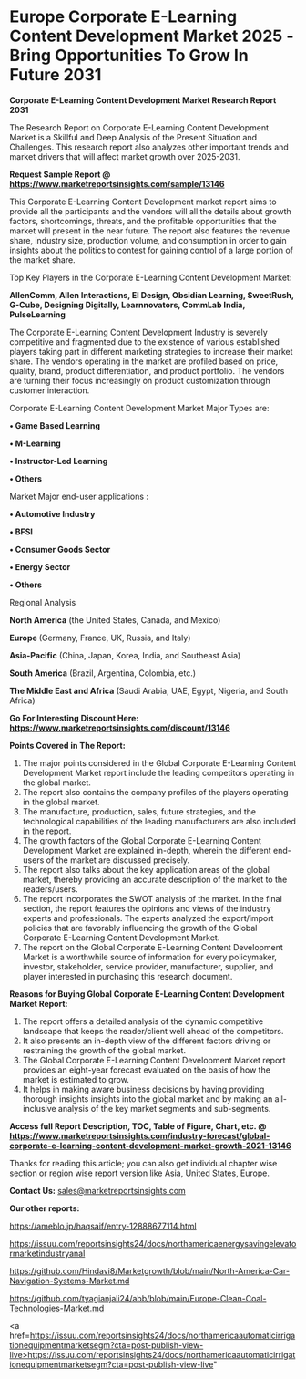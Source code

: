 # Europe Corporate E-Learning Content Development Market 2025 -Bring Opportunities To Grow In Future 2031

<strong>Corporate E-Learning Content Development Market Research Report 2031</strong>

The Research Report on Corporate E-Learning Content Development Market is a Skillful and Deep Analysis of the Present Situation and Challenges. This research report also analyzes other important trends and market drivers that will affect market growth over 2025-2031.

<strong>Request Sample Report @ <a href=https://www.marketreportsinsights.com/sample/13146>https://www.marketreportsinsights.com/sample/13146</a></strong>

This Corporate E-Learning Content Development market report aims to provide all the participants and the vendors will all the details about growth factors, shortcomings, threats, and the profitable opportunities that the market will present in the near future. The report also features the revenue share, industry size, production volume, and consumption in order to gain insights about the politics to contest for gaining control of a large portion of the market share.

Top Key Players in the Corporate E-Learning Content Development Market:

<strong>AllenComm, Allen Interactions, El Design, Obsidian Learning, SweetRush, G-Cube, Designing Digitally, Learnnovators, CommLab India, PulseLearning</strong>

The Corporate E-Learning Content Development Industry is severely competitive and fragmented due to the existence of various established players taking part in different marketing strategies to increase their market share. The vendors operating in the market are profiled based on price, quality, brand, product differentiation, and product portfolio. The vendors are turning their focus increasingly on product customization through customer interaction.

Corporate E-Learning Content Development Market Major Types are:

<strong>• Game Based Learning

• M-Learning

• Instructor-Led Learning

• Others</strong>

Market Major end-user applications :

<strong>• Automotive Industry

• BFSI

• Consumer Goods Sector

• Energy Sector

• Others</strong>

Regional Analysis

</u><strong><b>North America</b></strong> (the United States, Canada, and Mexico)

<strong><b>Europe </b></strong>(Germany, France, UK, Russia, and Italy)

<strong><b>Asia-Pacific</b></strong> (China, Japan, Korea, India, and Southeast Asia)

<strong><b>South America</b></strong> (Brazil, Argentina, Colombia, etc.)

<strong><b>The Middle East and Africa</b></strong> (Saudi Arabia, UAE, Egypt, Nigeria, and South Africa)

<strong>Go For Interesting Discount Here: <a href=https://www.marketreportsinsights.com/discount/13146>https://www.marketreportsinsights.com/discount/13146</a></strong>

<strong>Points Covered in The Report:</strong>
<ol>
  <li>The major points considered in the Global Corporate E-Learning Content Development Market report include the leading competitors operating in the global market.</li>
  <li>The report also contains the company profiles of the players operating in the global market.</li>
  <li>The manufacture, production, sales, future strategies, and the technological capabilities of the leading manufacturers are also included in the report.</li>
  <li>The growth factors of the Global Corporate E-Learning Content Development Market are explained in-depth, wherein the different end-users of the market are discussed precisely.</li>
  <li>The report also talks about the key application areas of the global market, thereby providing an accurate description of the market to the readers/users.</li>
  <li>The report incorporates the SWOT analysis of the market. In the final section, the report features the opinions and views of the industry experts and professionals. The experts analyzed the export/import policies that are favorably influencing the growth of the Global Corporate E-Learning Content Development Market.</li>
  <li>The report on the Global Corporate E-Learning Content Development Market is a worthwhile source of information for every policymaker, investor, stakeholder, service provider, manufacturer, supplier, and player interested in purchasing this research document.</li>
</ol>
<strong>Reasons for Buying Global Corporate E-Learning Content Development Market Report:</strong>

<ol>
  <li>The report offers a detailed analysis of the dynamic competitive landscape that keeps the reader/client well ahead of the competitors.</li>
  <li>It also presents an in-depth view of the different factors driving or restraining the growth of the global market.</li>
  <li>The Global Corporate E-Learning Content Development Market report provides an eight-year forecast evaluated on the basis of how the market is estimated to grow.</li>
  <li>It helps in making aware business decisions by having providing thorough insights insights into the global market and by making an all-inclusive analysis of the key market segments and sub-segments.</li>
</ol>
<strong>Access full Report Description, TOC, Table of Figure, Chart, etc. @ <a href=https://www.marketreportsinsights.com/industry-forecast/global-corporate-e-learning-content-development-market-growth-2021-13146>https://www.marketreportsinsights.com/industry-forecast/global-corporate-e-learning-content-development-market-growth-2021-13146</a></strong>


Thanks for reading this article; you can also get individual chapter wise section or region wise report version like Asia, United States, Europe.

<strong>Contact Us:</strong>
sales@marketreportsinsights.com

<strong>Our other reports:</strong>

<a href=https://ameblo.jp/haqsaif/entry-12888677114.html>https://ameblo.jp/haqsaif/entry-12888677114.html</a>

<a href=https://issuu.com/reportsinsights24/docs/northamericaenergysavingelevatormarketindustryanal>https://issuu.com/reportsinsights24/docs/northamericaenergysavingelevatormarketindustryanal</a>

<a href=https://github.com/Hindavi8/Marketgrowth/blob/main/North-America-Car-Navigation-Systems-Market.md>https://github.com/Hindavi8/Marketgrowth/blob/main/North-America-Car-Navigation-Systems-Market.md</a>

<a href=https://github.com/tyagianjali24/abb/blob/main/Europe-Clean-Coal-Technologies-Market.md>https://github.com/tyagianjali24/abb/blob/main/Europe-Clean-Coal-Technologies-Market.md</a>

<a href=https://issuu.com/reportsinsights24/docs/northamericaautomaticirrigationequipmentmarketsegm?cta=post-publish-view-live>https://issuu.com/reportsinsights24/docs/northamericaautomaticirrigationequipmentmarketsegm?cta=post-publish-view-live</a>"
